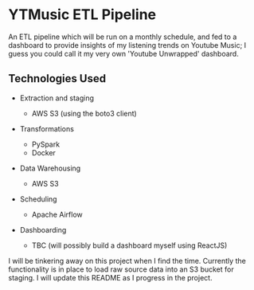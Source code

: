 # YTMusic ETL Pipeline

An ETL pipeline which will be run on a monthly schedule, and fed to a dashboard to provide insights of my listening trends on Youtube Music; I guess you could call it my very own 'Youtube Unwrapped' dashboard.

## Technologies Used

- Extraction and staging
    - AWS S3 (using the boto3 client)

- Transformations
    - PySpark
    - Docker

- Data Warehousing
    - AWS S3

- Scheduling
    - Apache Airflow

- Dashboarding
    - TBC (will possibly build a dashboard myself using ReactJS)

I will be tinkering away on this project when I find the time. Currently
the functionality is in place to load raw source data into an S3 bucket
for staging. I will update this README as I progress in the project.